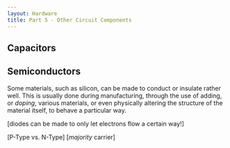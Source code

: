 ```yaml
---
layout: Hardware
title: Part 5 - Other Circuit Components
---
```


## Capacitors

## Semiconductors

Some materials, such as silicon, can be made to conduct or insulate rather well. This is usually done during manufacturing, through the use of adding, or _doping_, various materials, or even physically altering the structure of the material itself, to behave a particular way. 

[diodes can be made to only let electrons flow a certain way!]

[P-Type vs. N-Type]
[_majority_ carrier]
